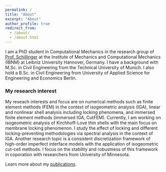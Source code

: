 ```yaml
---
permalink: /
title: "About"
excerpt: "About"
author_profile: true
redirect_from: 
  - /about/
  - /about.html
---
```



I am a PhD student in Computational Mechanics in the research group of [Prof. Schillinger](https://www.ibnm.uni-hannover.de/de/schillinger/) at the Institute of Mechanics and Computational Mechanics (IBNM) at Leibniz University Hannover, Germany. I have a background with M.Sc. in Civil Engineering from the Technical University of Munich. I also hold a B.Sc. in Civil Engineering from University of Applied Science for Engineering and Economics Berlin.

### My research interest
My reseach interests and focus are on numerical methods such as finite element methods (FEM) in the context of isogeometric analysis (IGA), linear and nonlinear shell analysis including locking phenomena, and immersed finite element methods (immersed IGA, CutFEM). Currently, I am working on isogeometric analysis of Kirchhoff-Love thin shells with the main focus on membrane locking phenomenon. I study the effect of locking and different locking-preventing methodologies via spectral analysis in the context of IGA. Another research topic is a consistent discretization framework of high-order imperfect interface models with the application of isogeometric cut-cell methods. I focus on the stability and robustness of this framework in coporation with researchers from University of Minnesota.

Learn more about my [publications](https://teaplanetae.github.io/publications/).

<!-- In my free time, I like to learn more programming languages such as HTML, learn playing chess and to read books. -->

